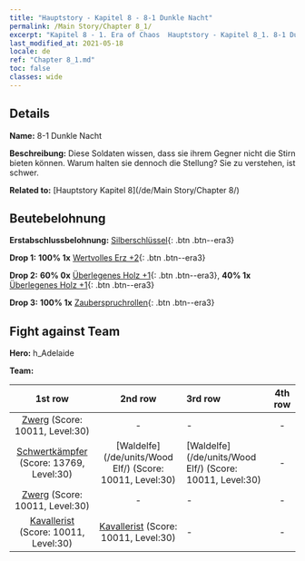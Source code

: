 ```yaml
---
title: "Hauptstory - Kapitel 8 - 8-1 Dunkle Nacht"
permalink: /Main Story/Chapter 8_1/
excerpt: "Kapitel 8 - 1. Era of Chaos  Hauptstory - Kapitel 8_1. 8-1 Dunkle Nacht"
last_modified_at: 2021-05-18
locale: de
ref: "Chapter 8_1.md"
toc: false
classes: wide
---
```


## Details

 **Name:** 8-1 Dunkle Nacht

 **Beschreibung:** Diese Soldaten wissen, dass sie ihrem Gegner nicht die Stirn bieten können. Warum halten sie dennoch die Stellung? Sie zu verstehen, ist schwer.

 **Related to:** [Hauptstory Kapitel 8](/de/Main Story/Chapter 8/)

## Beutebelohnung

 **Erstabschlussbelohnung:** [Silberschlüssel](/ItemsDE/con_693/){: .btn .btn--era3}

 **Drop 1:** **100% 1x** [Wertvolles Erz +2](/ItemsDE/mat_26/){: .btn .btn--era3}

 **Drop 2:** **60% 0x** [Überlegenes Holz +1](/ItemsDE/mat_20/){: .btn .btn--era3}, **40% 1x** [Überlegenes Holz +1](/ItemsDE/mat_20/){: .btn .btn--era3}

 **Drop 3:** **100% 1x** [Zauberspruchrollen](/ItemsDE/con_694/){: .btn .btn--era3}


## Fight against Team
 **Hero:** h_Adelaide

 **Team:**


  | 1st row | 2nd row | 3rd row | 4th row |
  |:----:|:----:|:----|:----:|
  | [Zwerg](/de/units/Dwarf/) (Score: 10011, Level:30)  | - | - | - |
  | [Schwertkämpfer](/de/units/Swordsman/) (Score: 13769, Level:30)  | [Waldelfe](/de/units/Wood Elf/) (Score: 10011, Level:30)  | [Waldelfe](/de/units/Wood Elf/) (Score: 10011, Level:30)  | - |
  | [Zwerg](/de/units/Dwarf/) (Score: 10011, Level:30)  | - | - | - |
  | [Kavallerist](/de/units/Cavalier/) (Score: 10011, Level:30)  | [Kavallerist](/de/units/Cavalier/) (Score: 10011, Level:30)  | - | - |


